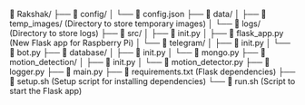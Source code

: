 🏡 Rakshak/
├── 📁 config/
│   └── 📄 config.json
├── 📁 data/
│   ├── 📁 temp_images/ (Directory to store temporary images)
│   └── 📁 logs/ (Directory to store logs)
├── 📁 src/
│   ├── 📄 init.py
│   ├── 📄 flask_app.py  (New Flask app for Raspberry Pi)
│   └── 📄 telegram/
│       ├── 📄 init.py
│       └── 📄 bot.py
├── 📁 database/
│   ├── 📄 init.py
│   └── 📄 mongo.py
├── 📁 motion_detection/
│   ├── 📄 init.py
│   └── 📄 motion_detector.py
├── 📄 logger.py
├── 📄 main.py
├── 📄 requirements.txt  (Flask dependencies)
├── 📄 setup.sh  (Setup script for installing dependencies)
└── 📄 run.sh  (Script to start the Flask app)
